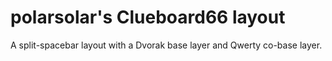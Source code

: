 # polarsolar's Clueboard66 layout

A split-spacebar layout with a Dvorak base layer and Qwerty co-base layer.
